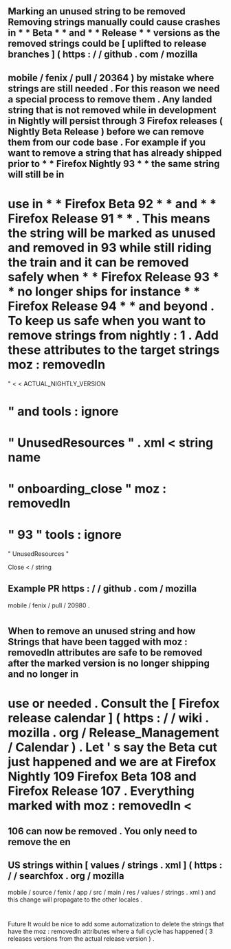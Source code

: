 #
#
Marking
an
unused
string
to
be
removed
Removing
strings
manually
could
cause
crashes
in
*
*
Beta
*
*
and
*
*
Release
*
*
versions
as
the
removed
strings
could
be
[
uplifted
to
release
branches
]
(
https
:
/
/
github
.
com
/
mozilla
-
mobile
/
fenix
/
pull
/
20364
)
by
mistake
where
strings
are
still
needed
.
For
this
reason
we
need
a
special
process
to
remove
them
.
Any
landed
string
that
is
not
removed
while
in
development
in
Nightly
will
persist
through
3
Firefox
releases
(
Nightly
Beta
Release
)
before
we
can
remove
them
from
our
code
base
.
For
example
if
you
want
to
remove
a
string
that
has
already
shipped
prior
to
*
*
Firefox
Nightly
93
*
*
the
same
string
will
still
be
in
-
use
in
*
*
Firefox
Beta
92
*
*
and
*
*
Firefox
Release
91
*
*
.
This
means
the
string
will
be
marked
as
unused
and
removed
in
93
while
still
riding
the
train
and
it
can
be
removed
safely
when
*
*
Firefox
Release
93
*
*
no
longer
ships
for
instance
*
*
Firefox
Release
94
*
*
and
beyond
.
To
keep
us
safe
when
you
want
to
remove
strings
from
nightly
:
1
.
Add
these
attributes
to
the
target
strings
moz
:
removedIn
=
"
<
<
ACTUAL_NIGHTLY_VERSION
>
>
"
and
tools
:
ignore
=
"
UnusedResources
"
.
xml
<
string
name
=
"
onboarding_close
"
moz
:
removedIn
=
"
93
"
tools
:
ignore
=
"
UnusedResources
"
>
Close
<
/
string
>
Example
PR
https
:
/
/
github
.
com
/
mozilla
-
mobile
/
fenix
/
pull
/
20980
.
#
#
When
to
remove
an
unused
string
and
how
Strings
that
have
been
tagged
with
moz
:
removedIn
attributes
are
safe
to
be
removed
after
the
marked
version
is
no
longer
shipping
and
no
longer
in
-
use
or
needed
.
Consult
the
[
Firefox
release
calendar
]
(
https
:
/
/
wiki
.
mozilla
.
org
/
Release_Management
/
Calendar
)
.
Let
'
s
say
the
Beta
cut
just
happened
and
we
are
at
Firefox
Nightly
109
Firefox
Beta
108
and
Firefox
Release
107
.
Everything
marked
with
moz
:
removedIn
<
=
106
can
now
be
removed
.
You
only
need
to
remove
the
en
-
US
strings
within
[
values
/
strings
.
xml
]
(
https
:
/
/
searchfox
.
org
/
mozilla
-
mobile
/
source
/
fenix
/
app
/
src
/
main
/
res
/
values
/
strings
.
xml
)
and
this
change
will
propagate
to
the
other
locales
.
#
#
Future
It
would
be
nice
to
add
some
automatization
to
delete
the
strings
that
have
the
moz
:
removedIn
attributes
where
a
full
cycle
has
happened
(
3
releases
versions
from
the
actual
release
version
)
.

